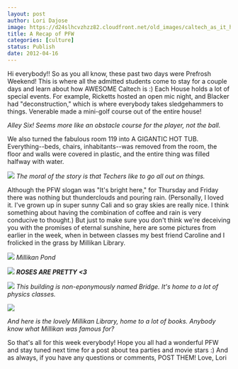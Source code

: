 ```yaml
---
layout: post
author: Lori Dajose
image: https://d24slhcvzhzz82.cloudfront.net/old_images/caltech_as_it_happens/6a0105349b8251970b0163042984e3970d.jpg
title: A Recap of PFW 
categories: [culture]
status: Publish
date: 2012-04-16
---
```


Hi everybody!!
So as you all know, these past two days were Prefrosh Weekend! This is where all the admitted students come to stay for a couple days and learn about how AWESOME Caltech is :)
Each House holds a lot of special events. For example, Ricketts hosted an open mic night, and Blacker had "deconstruction," which is where everybody takes sledgehammers to things. Venerable made a mini-golf course out of the entire house!

*Alley Six! Seems more like an obstacle course for the player, not the ball.*

We also turned the fabulous room 119 into A GIGANTIC HOT TUB. Everything--beds, chairs, inhabitants--was removed from the room, the floor and walls were covered in plastic, and the entire thing was filled halfway with water.


![](https://d24slhcvzhzz82.cloudfront.net/old_images/caltech_as_it_happens/6a0105349b8251970b01630429b2be970d.jpg)
*The moral of the story is that Techers like to go all out on things.*

Although the PFW slogan was "It's bright here," for Thursday and Friday there was nothing but thunderclouds and pouring rain. (Personally, I loved it. I've grown up in super sunny Cali and so gray skies are really nice. I think something about having the combination of coffee and rain is very conducive to thought.)
But just to make sure you don't think we're deceiving you with the promises of eternal sunshine, here are some pictures from earlier in the week, when in between classes my best friend Caroline and I frolicked in the grass by Millikan Library.


![](https://d24slhcvzhzz82.cloudfront.net/old_images/caltech_as_it_happens/6a0105349b8251970b0167651d92bb970b.jpg)
*Millikan Pond*


![](https://d24slhcvzhzz82.cloudfront.net/old_images/caltech_as_it_happens/6a0105349b8251970b0167651d9355970b.jpg)
***ROSES ARE PRETTY &lt;3***


![](https://d24slhcvzhzz82.cloudfront.net/old_images/caltech_as_it_happens/6a0105349b8251970b01630429795d970d.jpg)
*This building is non-eponymously named Bridge. It's home to a lot of physics classes.*


![](https://d24slhcvzhzz82.cloudfront.net/old_images/caltech_as_it_happens/6a0105349b8251970b0168ea1f2620970c.jpg)

*And here is the lovely Millikan Library, home to a lot of books. Anybody know what Millikan was famous for?*

So that's all for this week everybody! Hope you all had a wonderful PFW and stay tuned next time for a post about tea parties and movie stars :) And as always, if you have any questions or comments, POST THEM!
Love,
Lori
